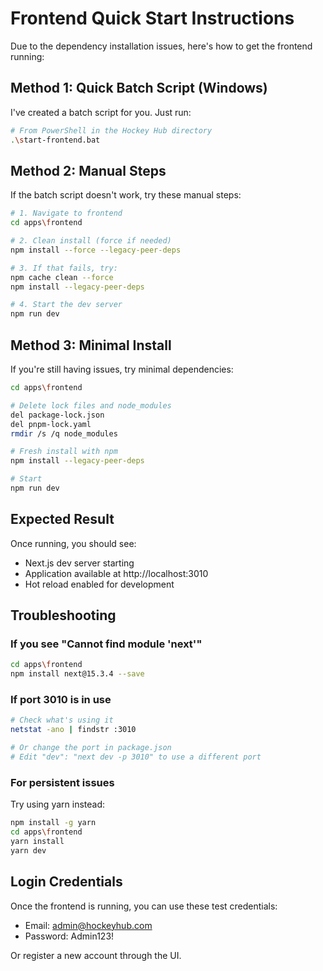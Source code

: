 # Frontend Quick Start Instructions

Due to the dependency installation issues, here's how to get the frontend running:

## Method 1: Quick Batch Script (Windows)

I've created a batch script for you. Just run:

```bash
# From PowerShell in the Hockey Hub directory
.\start-frontend.bat
```

## Method 2: Manual Steps

If the batch script doesn't work, try these manual steps:

```bash
# 1. Navigate to frontend
cd apps\frontend

# 2. Clean install (force if needed)
npm install --force --legacy-peer-deps

# 3. If that fails, try:
npm cache clean --force
npm install --legacy-peer-deps

# 4. Start the dev server
npm run dev
```

## Method 3: Minimal Install

If you're still having issues, try minimal dependencies:

```bash
cd apps\frontend

# Delete lock files and node_modules
del package-lock.json
del pnpm-lock.yaml
rmdir /s /q node_modules

# Fresh install with npm
npm install --legacy-peer-deps

# Start
npm run dev
```

## Expected Result

Once running, you should see:
- Next.js dev server starting
- Application available at http://localhost:3010
- Hot reload enabled for development

## Troubleshooting

### If you see "Cannot find module 'next'"
```bash
cd apps\frontend
npm install next@15.3.4 --save
```

### If port 3010 is in use
```bash
# Check what's using it
netstat -ano | findstr :3010

# Or change the port in package.json
# Edit "dev": "next dev -p 3010" to use a different port
```

### For persistent issues
Try using yarn instead:
```bash
npm install -g yarn
cd apps\frontend
yarn install
yarn dev
```

## Login Credentials

Once the frontend is running, you can use these test credentials:
- Email: admin@hockeyhub.com
- Password: Admin123!

Or register a new account through the UI.